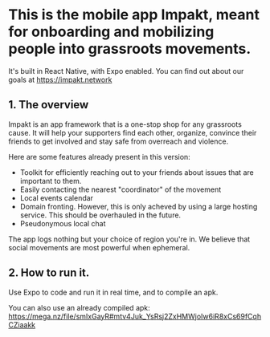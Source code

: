 # This is the mobile app Impakt, meant for onboarding and mobilizing people into grassroots movements. 

It's built in React Native, with Expo enabled. You can find out about our goals at https://impakt.network

## 1. The overview

Impakt is an app framework that is a one-stop shop for any grassroots cause. It will help your supporters find each other, organize, convince their friends to get involved and stay safe from overreach and violence.

Here are some features already present in this version:

- Toolkit for efficiently reaching out to your friends about issues that are important to them.
- Easily contacting the nearest "coordinator" of the movement
- Local events calendar
- Domain fronting. However, this is only acheved by using a large hosting service. This should be overhauled in the future.
- Pseudonymous local chat

The app logs nothing but your choice of region you're in. We believe that social movements are most powerful when ephemeral.
## 2. How to run it.

Use Expo to code and run it in real time, and to compile an apk.

You can also use an already compiled apk: https://mega.nz/file/smIxGayR#mtv4Juk_YsRsj2ZxHMWjoIw6iR8xCs69fCqhCZiaakk
